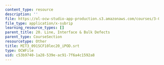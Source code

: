 ```yaml
---
content_type: resource
description: ''
file: https://ol-ocw-studio-app-production.s3.amazonaws.com/courses/3-091sc-introduction-to-solid-state-chemistry-fall-2010/c53b97401a28539eac917f6a4c1592a8_MIT3_091SCF10lec20_iPOD.vtt
file_type: application/x-subrip
learning_resource_types: []
parent_title: 20. Line, Interface & Bulk Defects
parent_type: CourseSection
resourcetype: Other
title: MIT3_091SCF10lec20_iPOD.srt
type: OCWFile
uid: c53b9740-1a28-539e-ac91-7f6a4c1592a8
---
```

